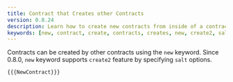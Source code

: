 ```yaml
---
title: Contract that Creates other Contracts
version: 0.8.24
description: Learn how to create new contracts from inside of a contract with Solidity
keywords: [new, contract, create, contracts, creates, new, create2, salt]
---
```


Contracts can be created by other contracts using the `new` keyword. Since 0.8.0, `new` keyword supports `create2` feature by specifying `salt` options.

```solidity
{{{NewContract}}}
```
